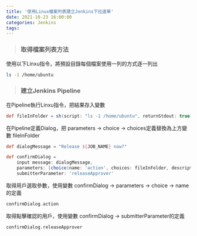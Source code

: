 ```yaml
---
title: '使用Linux檔案列表建立Jenkins下拉選單'
date: 2021-10-23 16:00:00
categories: Jenkins
tags:
---
```

>### 取得檔案列表方法

使用以下Linxu指令，將預設目錄每個檔案使用一列的方式逐一列出
```bash
ls -1 /home/ubuntu
```
>### 建立Jenkins Pipeline

在Pipeline執行Linxu指令，把結果存入變數
```groovy
def fileInFolder = sh(script: "ls -1 /home/ubuntu", returnStdout: true).trim();
```
在Pipeline定義Dialog，把 parameters -> choice -> choices定義替換為上方變數 fileInFolder
```groovy
def dialogMessage = "Release ${JOB_NAME} now?"

def confirmDialog =
    input message: dialogMessage,
    parameters: [choice(name: 'action', choices: fileInFolder, description: '')],
    submitterParameter: 'releaseApprover'
```
取得用戶選取參數，使用變數 confirmDialog -> parameters -> choice -> name的定義
```groovy
confirmDialog.action
```
取得點擊確認的用戶，使用變數 confirmDialog -> submitterParameter的定義
```groovy
confirmDialog.releaseApprover
```